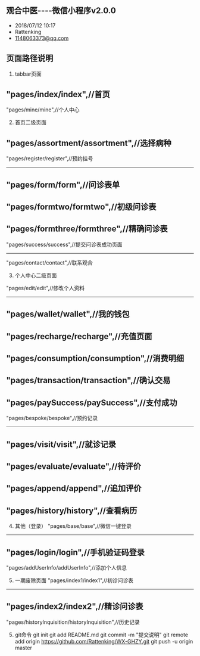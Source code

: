 ## 观合中医----微信小程序v2.0.0

- 2018/07/12 10:17
- Rattenking
- 1148063373@qq.com

## 页面路径说明

1.  tabbar页面

"pages/index/index",//首页
---
"pages/mine/mine",//个人中心

2. 首页二级页面

"pages/assortment/assortment",//选择病种
---
"pages/register/register",//预约挂号

---
"pages/form/form",//问诊表单
---
"pages/formtwo/formtwo",//初级问诊表
---
"pages/formthree/formthree",//精确问诊表
---
"pages/success/success",//提交问诊表成功页面

---
"pages/contact/contact",//联系观合

3. 个人中心二级页面

"pages/edit/edit",//修改个人资料

---
"pages/wallet/wallet",//我的钱包
---
"pages/recharge/recharge",//充值页面
---
"pages/consumption/consumption",//消费明细
---
"pages/transaction/transaction",//确认交易
---
"pages/paySuccess/paySuccess",//支付成功
---

"pages/bespoke/bespoke",//预约记录

---
"pages/visit/visit",//就诊记录
---
"pages/evaluate/evaluate",//待评价
---
"pages/append/append",//追加评价
---
"pages/history/history",//查看病历
---

4. 其他（登录）
"pages/base/base",//微信一键登录
---
"pages/login/login",//手机验证码登录
---
"pages/addUserInfo/addUserInfo",//添加个人信息

5. 一期废除页面
"pages/index1/index1",//初诊问诊表
---
"pages/index2/index2",//精诊问诊表
---
"pages/historyInquisition/historyInquisition",//历史记录

5. git命令
git init
git add README.md
git commit -m "提交说明"
git remote add origin https://github.com/Rattenking/WX-GHZY.git
git push -u origin master



